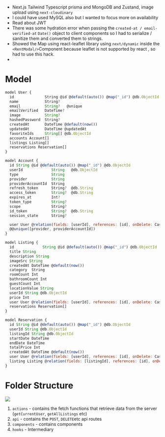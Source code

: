 - Next.js Tailwind Typescript prisma and MongoDB and Zustand, image upload using `next-cloudinary`
- I could have used MySQL also but I wanted to focus more on availability
- Read about JWT
- There was some hydration error when passing the `created-at / email-verified-at` `Date()` object to client components so I had to serialize / sanitize them and converted them to strings.
- Showed the Map using react-leaflet library using `next/dynamic` inside the `<RentModal/>`Component because leaflet is not supported by react , so had to use this hack.
- 
# Model

```javascript
model User {
  id              String @id @default(auto()) @map("_id") @db.ObjectId
  name            String?
  email           String?   @unique
  emailVerified   DateTime?
  image           String?
  hashedPassword  String?
  createdAt       DateTime @default(now())
  updatedAt       DateTime @updatedAt
  favoriteIds     String[] @db.ObjectId
  accounts Account[]
  listings Listing[]
  reservations Reservation[]
}

model Account {
  id String @id @default(auto()) @map("_id") @db.ObjectId
  userId             String   @db.ObjectId
  type               String
  provider           String
  providerAccountId  String
  refresh_token      String?  @db.String
  access_token       String?  @db.String
  expires_at         Int?
  token_type         String?
  scope              String?
  id_token           String?  @db.String
  session_state      String?

  user User @relation(fields: [userId], references: [id], onDelete: Cascade)
  @@unique([provider, providerAccountId])
}

model Listing {
  id             String @id @default(auto()) @map("_id") @db.ObjectId
  title String
  description String
  imageSrc String
  createdAt DateTime @default(now())
  category  String
  roomCount Int
  bathroomCount Int
  guestCount Int
  locationValue String
  userId String @db.ObjectId
  price Int
  user User @relation(fields: [userId], references: [id], onDelete: Cascade)
  reservations Reservation[]
}

model Reservation {
  id String @id @default(auto()) @map("_id") @db.ObjectId
  userId String @db.ObjectId
  listingId String @db.ObjectId  
  startDate DateTime
  endDate DateTime
  totalPrice Int
  createdAt DateTime @default(now())
  user User @relation(fields: [userId], references: [id], onDelete: Cascade)
  listing Listing @relation(fields: [listingId], references: [id], onDelete: Cascade)
}
```

# Folder Structure
![](Pasted_image_20230917214433.png)
1. `actions` - contains the fetch functions that retrieve data from the server (`getCurrentUser`, `getAllListings` etc)
2. `api` - contains the `POST`, `DELETE`etc api routes
3. `components` - contains components
4. `hooks` - Intermediary 
